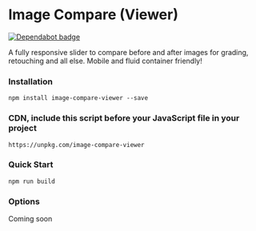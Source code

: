 # Image Compare (Viewer)

[![Dependabot badge](https://flat.badgen.net/dependabot/wbkd/webpack-starter?icon=dependabot)](https://dependabot.com/)

A fully responsive slider to compare before and after images for grading, retouching and all else. Mobile and fluid container friendly!

### Installation

```
npm install image-compare-viewer --save
```

### CDN, include this script before your JavaScript file in your project

```
https://unpkg.com/image-compare-viewer
```

### Quick Start

```
npm run build
```

### Options

Coming soon
